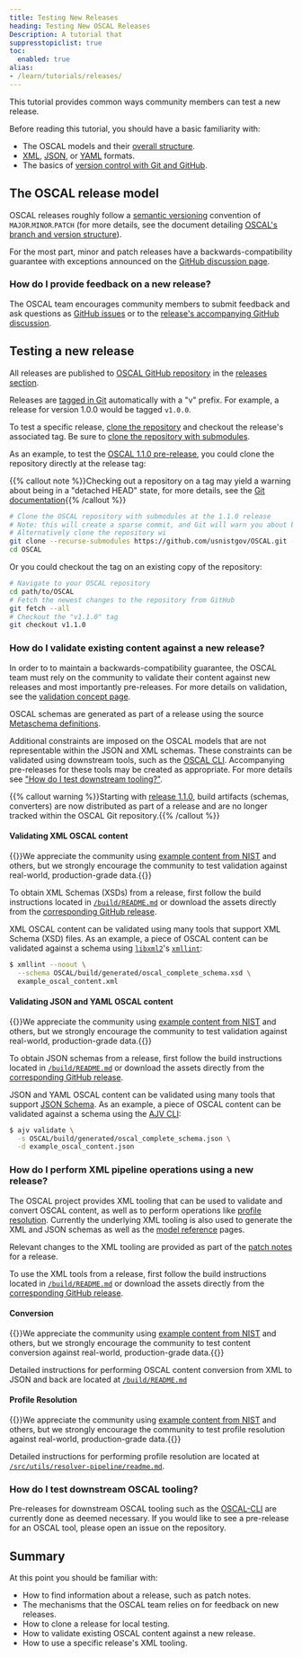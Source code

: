 ```yaml
---
title: Testing New Releases
heading: Testing New OSCAL Releases
Description: A tutorial that 
suppresstopiclist: true
toc:
  enabled: true
alias:
- /learn/tutorials/releases/
---
```


This tutorial provides common ways community members can test a new release.

Before reading this tutorial, you should have a basic familiarity with:

- The OSCAL models and their [overall structure](/concepts/layer/overview/).
- [XML](https://www.w3.org/standards/xml/core), [JSON](https://www.json.org/), or [YAML](https://yaml.org/spec/) formats.
- The basics of [version control with Git and GitHub](https://docs.github.com/en/get-started/using-git/about-git).

## The OSCAL release model

OSCAL releases roughly follow a [semantic versioning](https://semver.org/) convention of `MAJOR`.`MINOR`.`PATCH` (for more details, see the document detailing [OSCAL's branch and version structure](https://github.com/usnistgov/OSCAL/blob/main/versioning-and-branching.md)).

For the most part, minor and patch releases have a backwards-compatibility guarantee with exceptions announced on the [GitHub discussion page](https://github.com/usnistgov/OSCAL/discussions).

### How do I provide feedback on a new release?

The OSCAL team encourages community members to submit feedback and ask questions as [GitHub issues](https://github.com/usnistgov/OSCAL/issues) or to the [release's accompanying GitHub discussion](https://github.com/usnistgov/OSCAL/discussions/categories/releases).

## Testing a new release

All releases are published to [OSCAL GitHub repository](https://github.com/usnistgov/OSCAL) in the [releases section](https://github.com/usnistgov/OSCAL/releases).

Releases are [tagged in Git](https://git-scm.com/book/en/v2/Git-Basics-Tagging) automatically with a "v" prefix.
For example, a release for version 1.0.0 would be tagged `v1.0.0`.

To test a specific release, [clone the repository](https://docs.github.com/en/repositories/creating-and-managing-repositories/cloning-a-repository) and checkout the release's associated tag.
Be sure to [clone the repository with submodules](https://git-scm.com/book/en/v2/Git-Tools-Submodules#_cloning_submodules).

As an example, to test the [OSCAL 1.1.0 pre-release](https://github.com/usnistgov/OSCAL/releases/tag/v1.1.0), you could clone the repository directly at the release tag:

{{% callout note %}}Checking out a repository on a tag may yield a warning about being in a "detached HEAD" state, for more details, see the [Git documentation](https://git-scm.com/docs/git-checkout#_detached_head){{% /callout %}}

```sh
# Clone the OSCAL repository with submodules at the 1.1.0 release
# Note: this will create a sparse commit, and Git will warn you about being in a "detached head" state.
# Alternatively clone the repository wi
git clone --recurse-submodules https://github.com/usnistgov/OSCAL.git --branch v1.1.0
cd OSCAL
```

Or you could checkout the tag on an existing copy of the repository:

```sh
# Navigate to your OSCAL repository
cd path/to/OSCAL
# Fetch the newest changes to the repository from GitHub
git fetch --all
# Checkout the "v1.1.0" tag
git checkout v1.1.0
```

### How do I validate existing content against a new release?

In order to to maintain a backwards-compatibility guarantee, the OSCAL team must rely on the community to validate their content against new releases and most importantly pre-releases.
For more details on validation, see the [validation concept page](/concepts/validation/).

OSCAL schemas are generated as part of a release using the source [Metaschema definitions](/concepts/layer/overview/#modeling-approach).

Additional constraints are imposed on the OSCAL models that are not representable within the JSON and XML schemas.
These constraints can be validated using downstream tools, such as the [OSCAL CLI](/tools/#nists-oscal-application-frameworks-tools-and-libraries).
Accompanying pre-releases for these tools may be created as appropriate.
For more details see ["How do I test downstream tooling?"](#how-do-i-test-downstream-oscal-tooling).

{{% callout warning %}}Starting with [release 1.1.0](https://github.com/usnistgov/OSCAL/releases/tag/v1.1.0), build artifacts (schemas, converters) are now distributed as part of a release and are no longer tracked within the OSCAL Git repository.{{% /callout %}}

#### Validating XML OSCAL content

{{<callout>}}We appreciate the community using [example content from NIST](https://github.com/usnistgov/oscal-content/blob/main/examples/) and others, but we strongly encourage the community to test validation against real-world, production-grade data.{{</callout>}}

To obtain XML Schemas (XSDs) from a release, first follow the build instructions located in [`/build/README.md`](https://github.com/usnistgov/OSCAL/tree/main/build) or download the assets directly from the [corresponding GitHub release](https://github.com/usnistgov/OSCAL/releases).

XML OSCAL content can be validated using many tools that support XML Schema (XSD) files.
As an example, a piece of OSCAL content can be validated against a schema using [`libxml2`](https://gitlab.gnome.org/GNOME/libxml2)'s [`xmllint`](https://gnome.pages.gitlab.gnome.org/libxml2/xmllint.html):

```sh
$ xmllint --noout \
  --schema OSCAL/build/generated/oscal_complete_schema.xsd \
  example_oscal_content.xml
```

#### Validating JSON and YAML OSCAL content

{{<callout>}}We appreciate the community using [example content from NIST](https://github.com/usnistgov/oscal-content/blob/main/examples/) and others, but we strongly encourage the community to test validation against real-world, production-grade data.{{</callout>}}

To obtain JSON schemas from a release, first follow the build instructions located in [`/build/README.md`](https://github.com/usnistgov/OSCAL/tree/main/build) or download the assets directly from the [corresponding GitHub release](https://github.com/usnistgov/OSCAL/releases).

JSON and YAML OSCAL content can be validated using many tools that support [JSON Schema](http://json-schema.org/implementations.html).
As an example, a piece of OSCAL content can be validated against a schema using the [AJV CLI](https://github.com/ajv-validator/ajv-cli):

```sh
$ ajv validate \
  -s OSCAL/build/generated/oscal_complete_schema.json \
  -d example_oscal_content.json
```

### How do I perform XML pipeline operations using a new release?

The OSCAL project provides XML tooling that can be used to validate and convert OSCAL content, as well as to perform operations like [profile resolution](/concepts/processing/profile-resolution/).
Currently the underlying XML tooling is also used to generate the XML and JSON schemas as well as the [model reference](https://pages.nist.gov/OSCAL-Reference/models/latest/) pages.

Relevant changes to the XML tooling are provided as part of the [patch notes](https://github.com/usnistgov/OSCAL/releases/) for a release.

To use the XML tools from a release, first follow the build instructions located in [`/build/README.md`](https://github.com/usnistgov/OSCAL/tree/main/build) or download the assets directly from the [corresponding GitHub release](https://github.com/usnistgov/OSCAL/releases).

#### Conversion

{{<callout>}}We appreciate the community using [example content from NIST](https://github.com/usnistgov/oscal-content/blob/main/examples/) and others, but we strongly encourage the community to test content conversion against real-world, production-grade data.{{</callout>}}

Detailed instructions for performing OSCAL content conversion from XML to JSON and back are located at [`/build/README.md`](https://github.com/usnistgov/OSCAL/blob/main/build/README.md)

#### Profile Resolution

{{<callout>}}We appreciate the community using [example content from NIST](https://github.com/usnistgov/oscal-content/blob/main/examples/) and others, but we strongly encourage the community to test profile resolution against real-world, production-grade data.{{</callout>}}

Detailed instructions for performing profile resolution are located at [`/src/utils/resolver-pipeline/readme.md`](https://github.com/usnistgov/OSCAL/tree/main/src/utils/resolver-pipeline).

### How do I test downstream OSCAL tooling?

Pre-releases for downstream OSCAL tooling such as the [OSCAL-CLI](https://github.com/usnistgov/oscal-cli) are currently done as deemed necessary.
If you would like to see a pre-release for an OSCAL tool, please open an issue on the repository.

## Summary

At this point you should be familiar with:

- How to find information about a release, such as patch notes.
- The mechanisms that the OSCAL team relies on for feedback on new releases.
- How to clone a release for local testing.
- How to validate existing OSCAL content against a new release.
- How to use a specific release's XML tooling.
